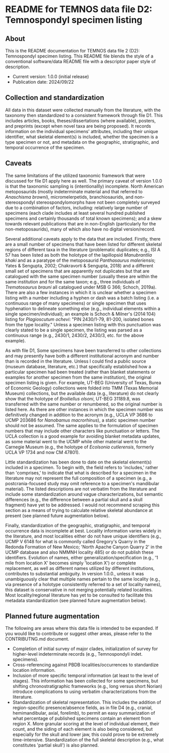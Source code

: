 # README for TEMNOS data file D2: Temnospondyl specimen listing

## About

This is the README documentation for TEMNOS data file 2 (D2): Temnospondyl specimen listing. This README file blends the style of a conventional software/data README file with a descriptor paper style of description. 

* Current version: 1.0.0 (initial release)
* Publication date: 2024/09/22

## Collection and standardization

All data in this dataset were collected manually from the literature, with the taxonomy then standardized to a consistent framework through file D1. This includes articles, books, theses/dissertations (where available), posters, and preprints (except when novel taxa are being proposed). It records information on the individual specimens' attributes, including their unique identifier, what skeletal element(s) is included, whether the specimen is a type specimen or not, and metadata on the geographic, stratigraphic, and temporal occurrence of the specimen. 

## Caveats

The same limitations of the utilized taxonomic framework that were discussed for file D1 apply here as well. The primary caveat of version 1.0.0 is that the taxonomic sampling is (intentionallly) incomplete. North American metoposaurids (mostly indeterminate material and that referred to *Anaschisma browni*), micromelerpetids, branchiosaurids, and non-stereospondyl stereospondylomorphs have not been completely surveyed due to a combination of factors, including: relatively large number of specimens (each clade includes at least several hundred published specimens and certainly thousands of total known specimens); and a skew towards relevant publications that are in non-English (particularly for the non-metoposaurids), many of which also have no digital version/record. 

Several additional caveats apply to the data that are included. Firstly, there are a small number of specimens that have been listed for different skeletal regions of different taxa in the literature (problematic duplicates; e.g., ISI A 57 has been listed as both the holotype of the lapillopsid *Manubrantlia khaki* and as a paratype of the metoposaurid *Panthasaurus maleriensis*; Yates & Sengupta, 2002; Chakravorti & Sengupta, 2018) and a different small set of specimens that are apparently not duplicates but that are catalogued with the same specimen number (usually these are within the same institution and for the same taxon; e.g., three individuals of *Trematosaurus brauni* all catalogued under MSB G 366; Schoch, 2019a). There are also a few instances in which it is unclear whether a specimen listing with a number including a hyphen or dash was a batch listing (i.e. a continuous range of many specimens) or single specimen that uses hyphenation to delineate something else (e.g., individual elements within a single specimen/individual); an example is Schoch & Milner's (2014:104) listing for *Plagioscutum ochevi*: "PIN 2430/1-79, 81-200, isolated bones from the type locality." Unless a specimen listing with this punctuation was clearly stated to be a single specimen, the listing was parsed as a continuous range (e.g., 2430/1, 2430/2, 2430/3, etc. for the above example). 

As with file D1, Some specimens have been transferred to other collections and may presently have both a different institutional acronym and number than is recorded in the literature. Unless I could find a public source (museum database, literature, etc.) that specifically established how a particular specimen had been treated (rather than blanket statements or examples for another specimen from the same institution), the original specimen listing is given. For example, UT-BEG (University of Texas, Burea of Economic Geology) collections were folded into TMM (Texas Memorial Museum) collections, but the available data (e.g., literature) do not clearly show that the holotype of *Broiliellus olsoni*, UT-BEG 31189.8, was transferred with the same number or renumbered, so the original number is listed here. As there are other instances in which the specimen number was definitively changed in addition to the acronym (e.g., UCLA VP 3686 to UCMP 203686 for *Nanobamus macrorhinus*), a static specimen number should not be assumed. The same applies to the formulation of specimen numbers that may include other characters like punctuation or letters. The UCLA collection is a good example for avoiding blanket metadata updates, as some material went to the UCMP while other material went to the Carnegie Museum (e.g., the holotype of *Ecolsonia cutlerensis*, formerly UCLA VP 1734 and now CM 47801).

Little standardization has been done to date on the skeletal element(s) included in a specimen. To begin with, the field refers to 'includes,' rather than 'comprises,' to indicate that what is described for a specimen in the literature may not represent the full composition of a specimen (e.g., a postcrania-focused study may omit reference to a specimen's mandibular material). The listed descriptions are not verbatim from the literature and include some standardization around vague characterizations, but semantic differences (e.g., the difference between a partial skull and a skull fragment) have yet to be addressed. I would not recommend scraping this section as a means of trying to calculate relative skeletal abundance at present (see planned future augmentation below).

Finally, standardization of the geographic, stratigraphic, and temporal occurrence data is incomplete at best. Locality information varies widely in the literature, and most localities either do not have unique identifiers (e.g., UCMP V 6148 for what is commonlly called Gregory's Quarry in the Redonda Formation of New Mexico; 'North Apache Canyon Quarry 2' in the UCMP database and also NMMNH locality 485) or do not publish these identifiers. Evolution of names, either generalization/specification (e.g., '1 mile from location X' becomes simply 'location X') or complete replacement, as well as different names utilized by different institutions, contributes to substantial ambiguity. In version 1.0.0., unless it was unambiguously clear that multiple names pertain to the same locality (e.g., via presence of a holotype consistently referred to a set of locality names), this dataset is conservative in not merging potentially related localities. Most locality/regional literature has yet to be consulted to facilitate this metadata standardization (see planned future augmentation below).

## Planned future augmentation

The following are areas where this data file is intended to be expanded. If you would like to contribute or suggest other areas, please refer to the CONTRIBUTNG.md document.

* Completion of initial survey of major clades, initialization of survey for higher-level indeterminate records (e.g., Temnospondyli indet. specimens).
* Cross-referencing against PBDB localities/occurrences to standardize location information.
* Inclusion of more specific temporal information (at least to the level of stages). This information has been collected for some specimens, but shifting chronostratigraphic frameworks (e.g., long versus short Norian) introduce complications to using verbatim characterizations from the literature.
* Standardization of skeletal representation. This includes the addition of region-specific presence/absence fields, as in file D4 (e.g., cranial, hemimandibular, axial, forelimb), to permit an easy summarization of what percentage of published specimens contain an element from region X. More granular scoring at the level of individual element, their count, and the siding of each element is also being considered, but especially for the skull and lower jaw, this could prove to be extremely time-intensive. Standardization of the full skeletal description (e.g., what constitutes 'partial skull') is also planned.
